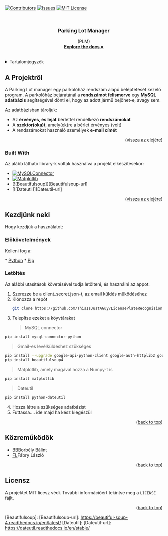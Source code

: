 <!-- PROJECT SHIELDS -->
[![Contributors][contributors-shield]][contributors-url]
[![Issues][issues-shield]][issues-url]
[![MIT License][license-shield]][license-url]



<!-- PROJECT LOGO -->
<br />
<div align="center">

  <h3 align="center">Parking Lot Manager</h3>

  <p align="center">
    (PLM)
    <br />
    <a href="https://github.com/othneildrew/Best-README-Template"><strong>Explore the docs »</strong></a>
    <br />
    <br />
  </p>
</div>



<!-- TABLE OF CONTENTS -->
<details>
  <summary>Tartalomjegyzék</summary>
  <ol>
    <li>
      <a href="#about-the-project">A Projektről</a>
      <ul>
        <li><a href="#built-with">Így készült</a></li>
      </ul>
    </li>
    <li>
      <a href="#getting-started">Kezdjünk neki</a>
      <ul>
        <li><a href="#prerequisites">Előfeltételek</a></li>
        <li><a href="#installation">Telepítés</a></li>
      </ul>
    </li>
    <li><a href="#usage">Használat</a></li>
    <li><a href="#contributing">Közreműködők</a></li>
    <li><a href="#license">Licensz</a></li>
    <li><a href="#contact">Elérhetőség</a></li>
  </ol>
</details>



<!-- ABOUT THE PROJECT -->
## A Projektről

A Parking Lot manager egy parkolóház rendszám alapú beléptetését kezelő program.
A parkolóház bejáratánál a **rendszámot felismerve** egy **MySQL adatbázis** segítségével dönti el, hogy az adott jármű bejöhet-e, avagy sem.

Az adatbázisban tároljuk:
* Az **érvényes, és leját** bérlettel rendelkező **rendszámokat**
* A **szektor(oka)t**, amely(ek)re a bérlet érvényes (volt)
* A rendszámokat használó személyek **e-mail címét**

<p align="right">(<a href="#readme-top">vissza az elejére</a>)</p>



### Built With

Az alább látható library-k voltak használva a projekt elkészítésekor:
* [![MySQLConnector]][MySQLConnector-url]
* [![Matplotlib][Matplotlib]][Matplotlib-url]
* [![Beautifulsoup]][Beautifulsoup-url]
* [![Dateutil]][Dateutil-url]

<p align="right">(<a href="#readme-top">vissza az elejére</a>)</p>



<!-- GETTING STARTED -->
## Kezdjünk neki

Hogy kezdjük a használatot:

### Előkövetelmények

<p align="left">Kelleni fog a:</p>
* <a href="https://www.python.org/downloads/windows/">Python</a>
* <a href="https://pip.pypa.io/en/stable/installation/">Pip</a>

### Letöltés

Az alábbi utasítások követésével tudja letölteni, és használni az appot.

1. Szerezze be a client_secret.json-t, az email küldés működéséhez
1. Klónozza a repót
   ```sh
   git clone https://github.com/ThisIsJustAGuy/LicensePlateRecognision
   ```
3. Telepítse ezeket a köyvtárakat
   > MySQL connector

  ```sh
  pip install mysql-connector-python
  ```

  > Gmail-es levélküldéshez szükséges

  ```sh
  pip install --upgrade google-api-python-client google-auth-httplib2 google-auth-oauthlib
  pip install beautifulsoup4
  ```

  > Matplotlib, amely magával hozza a Numpy-t is

  ```sh 
  pip install matplotlib
  ```

  > Dateutil

  ```sh
  pip install python-dateutil
  ```
4. Hozza létre a szükséges adatbázist  
5. Futtassa.... ide majd ha kész kiegészül

<p align="right">(<a href="#readme-top">back to top</a>)</p>



<!-- CONTRIBUTING -->
## Közreműködők

* [BB]Borbély Bálint
* [FL]Fábry László

<p align="right">(<a href="#readme-top">back to top</a>)</p>



<!-- LICENSE -->
## Licensz

A projektet MIT licesz védi. További információért tekintse meg a `LICENSE` fájlt.

<p align="right">(<a href="#readme-top">back to top</a>)</p>



<!-- MARKDOWN LINKS & IMAGES -->
<!-- https://www.markdownguide.org/basic-syntax/#reference-style-links -->
[contributors-shield]: https://img.shields.io/github/contributors/othneildrew/Best-README-Template.svg?style=for-the-badge
[contributors-url]: https://github.com/ThisIsJustAGuy/LicensePlateRecognision/graphs/contributors
[issues-shield]: https://img.shields.io/github/issues/othneildrew/Best-README-Template.svg?style=for-the-badge
[issues-url]:https://github.com/ThisIsJustAGuy/LicensePlateRecognision/issues
[license-shield]: https://img.shields.io/github/license/othneildrew/Best-README-Template.svg?style=for-the-badge
[license-url]: https://github.com/ThisIsJustAGuy/LicensePlateRecognision/blob/main/LICENSE

[BB]: https://github.com/ThisIsJustAGuy
[FL]: https://github.com/fabrylaszlo
[Matplotlib]: https://matplotlib.org/_static/images/logo_dark.svg
[Matplotlib-url]: https://matplotlib.org
[MySQLConnector]: https://pypi.org/static/images/logo-small.fecb6dab.svg
[MySQLConnector-url]: https://pypi.org/project/mysql-connector-python/
[Beautifulsoup]:
[Beautifulsoup-url]: https://beautiful-soup-4.readthedocs.io/en/latest/
[Dateutil]:
[Dateutil-url]: https://dateutil.readthedocs.io/en/stable/
